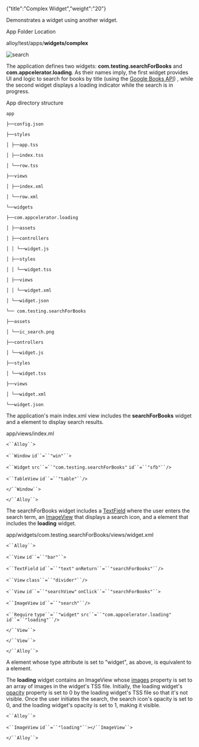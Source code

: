 {"title":"Complex Widget","weight":"20"}

Demonstrates a widget using another widget.

App Folder Location

alloy/test/apps/**widgets/complex**

![search](/Images/appc/download/attachments/41845785/search.png)

The application defines two widgets: **com.testing.searchForBooks** and **com.appcelerator.loading**. As their names imply, the first widget provides UI and logic to search for books by title (using the [Google Books API](https://developers.google.com/books/docs/v1/using#PerformingSearch)) , while the second widget displays a loading indicator while the search is in progress.

App directory structure

`app`

`├──config.json`

`├──styles`

`│ ├──app.tss`

`│ ├──index.tss`

`│ └──row.tss`

`├──views`

`│ ├──index.xml`

`│ └──row.xml`

`└──widgets`

`├──com.appcelerator.loading`

`│ ├──assets`

`│ ├──controllers`

`│ │ └──widget.js`

`│ ├──styles`

`│ │ └──widget.tss`

`│ ├──views`

`│ │ └──widget.xml`

`│ └──widget.json`

`└── com.testing.searchForBooks`

`├──assets`

`│ └──ic_search.png`

`├──controllers`

`│ └──widget.js`

`├──styles`

`│ └──widget.tss`

`├──views`

`│ └──widget.xml`

`└──widget.json`

The application's main index.xml view includes the **searchForBooks** widget and a <Table/> element to display search results.

app/views/index.ml

`<``Alloy``>`

`<``Window`  `id``=``"win"``>`

`<``Widget`  `src``=``"com.testing.searchForBooks"`  `id``=``"sfb"``/>`

`<``TableView`  `id``=``"table"``/>`

`</``Window``>`

`</``Alloy``>`

The searchForBooks widget includes a [TextField](#!/api/Titanium.UI.TextField) where the user enters the search term, an [ImageView](#!/api/Titanium.UI.ImageView) that displays a search icon, and a <Require/> element that includes the **loading** widget.

app/widgets/com.testing.searchForBooks/views/widget.xml

`<``Alloy``>`

`<``View`  `id``=``"bar"``>`

`<``TextField`  `id``=``"text"`  `onReturn``=``"searchForBooks"``/>`

`<``View`  `class``=``"divider"``/>`

`<``View`  `id``=``"searchView"`  `onClick``=``"searchForBooks"``>`

`<``ImageView`  `id``=``"search"``/>`

`<``Require`  `type``=``"widget"`  `src``=``"com.appcelerator.loading"`  `id``=``"loading"``/>`

`</``View``>`

`</``View``>`

`</``Alloy``> `

A <Require/> element whose type attribute is set to "widget", as above, is equivalent to a <Widget/> element.

The **loading** widget contains an ImageView whose [images](#!/api/Titanium.UI.ImageView-property-images) property is set to an array of images in the widget's TSS file. Initially, the loading widget's [opacity](#!/api/Titanium.UI.View-property-opacity) property is set to 0 by the loading widget's TSS file so that it's not visible. Once the user initiates the search, the search icon's opacity is set to 0, and the loading widget's opacity is set to 1, making it visible.

`<``Alloy``>`

`<``ImageView`  `id``=``"loading"``></``ImageView``>`

`</``Alloy``>`
